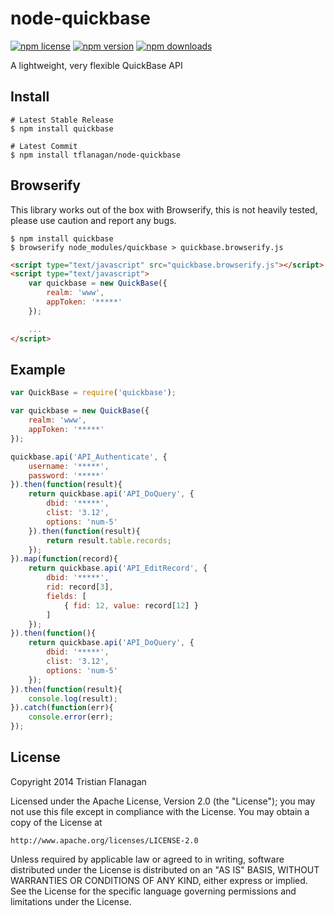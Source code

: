 node-quickbase
==============

[![npm license](https://img.shields.io/npm/l/quickbase.svg)](https://www.npmjs.com/package/quickbase) [![npm version](https://img.shields.io/npm/v/quickbase.svg)](https://www.npmjs.com/package/quickbase) [![npm downloads](https://img.shields.io/npm/dm/quickbase.svg)](https://www.npmjs.com/package/quickbase)

A lightweight, very flexible QuickBase API

Install
-------
```
# Latest Stable Release
$ npm install quickbase

# Latest Commit
$ npm install tflanagan/node-quickbase
```

Browserify
----------
This library works out of the box with Browserify, this is not heavily tested, please use caution and report any bugs.
```
$ npm install quickbase
$ browserify node_modules/quickbase > quickbase.browserify.js
```

```html
<script type="text/javascript" src="quickbase.browserify.js"></script>
<script type="text/javascript">
	var quickbase = new QuickBase({
		realm: 'www',
		appToken: '*****'
	});

	...
</script>
```

Example
-------
```javascript
var QuickBase = require('quickbase');

var quickbase = new QuickBase({
	realm: 'www',
	appToken: '*****'
});

quickbase.api('API_Authenticate', {
	username: '*****',
	password: '*****'
}).then(function(result){
	return quickbase.api('API_DoQuery', {
		dbid: '*****',
		clist: '3.12',
		options: 'num-5'
	}).then(function(result){
		return result.table.records;
	});
}).map(function(record){
	return quickbase.api('API_EditRecord', {
		dbid: '*****',
		rid: record[3],
		fields: [
			{ fid: 12, value: record[12] }
		]
	});
}).then(function(){
	return quickbase.api('API_DoQuery', {
		dbid: '*****',
		clist: '3.12',
		options: 'num-5'
	});
}).then(function(result){
	console.log(result);
}).catch(function(err){
	console.error(err);
});
```

License
-------

Copyright 2014 Tristian Flanagan

Licensed under the Apache License, Version 2.0 (the "License");
you may not use this file except in compliance with the License.
You may obtain a copy of the License at

    http://www.apache.org/licenses/LICENSE-2.0

Unless required by applicable law or agreed to in writing, software
distributed under the License is distributed on an "AS IS" BASIS,
WITHOUT WARRANTIES OR CONDITIONS OF ANY KIND, either express or implied.
See the License for the specific language governing permissions and
limitations under the License.
